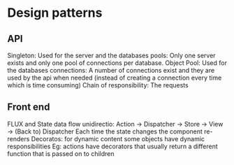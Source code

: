 # Design patterns

## API

Singleton: Used for the server and the databases pools: Only one server exists and only one pool of connections per database.
Object Pool: Used for the databases connections: A number of connections exist and they are used by the api when needed (instead of creating a connection every time which is time consuming)
Chain of responsibility: The requests 


## Front end

FLUX and State data flow unidirectio: Action -> Dispatcher -> Store -> View -> (Back to) Dispatcher
Each time the state changes the component re-renders
Decoratos: for dynamic content some objects have dynamic responsibilities
Eg: actions have decorators that usually return a different function that is passed on to children
